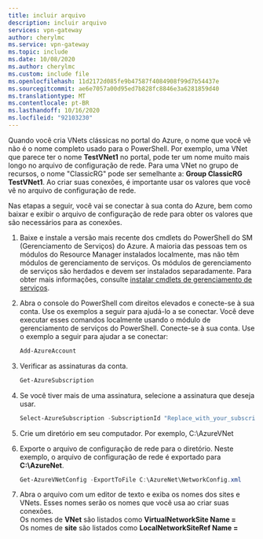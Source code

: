 ```yaml
---
title: incluir arquivo
description: incluir arquivo
services: vpn-gateway
author: cherylmc
ms.service: vpn-gateway
ms.topic: include
ms.date: 10/08/2020
ms.author: cherylmc
ms.custom: include file
ms.openlocfilehash: 11d2172d085fe9b47587f4084908f99d7b54437e
ms.sourcegitcommit: ae6e7057a00d95ed7b828fc8846e3a6281859d40
ms.translationtype: MT
ms.contentlocale: pt-BR
ms.lasthandoff: 10/16/2020
ms.locfileid: "92103230"
---
```

Quando você cria VNets clássicas no portal do Azure, o nome que você vê não é o nome completo usado para o PowerShell. Por exemplo, uma VNet que parece ter o nome **TestVNet1** no portal, pode ter um nome muito mais longo no arquivo de configuração de rede. Para uma VNet no grupo de recursos, o nome "ClassicRG" pode ser semelhante a: **Group ClassicRG TestVNet1**. Ao criar suas conexões, é importante usar os valores que você vê no arquivo de configuração de rede.

Nas etapas a seguir, você vai se conectar à sua conta do Azure, bem como baixar e exibir o arquivo de configuração de rede para obter os valores que são necessários para as conexões.

1. Baixe e instale a versão mais recente dos cmdlets do PowerShell do SM (Gerenciamento de Serviços) do Azure. A maioria das pessoas tem os módulos do Resource Manager instalados localmente, mas não têm módulos de gerenciamento de serviços. Os módulos de gerenciamento de serviços são herdados e devem ser instalados separadamente. Para obter mais informações, consulte [instalar cmdlets de gerenciamento de serviços](/powershell/azure/servicemanagement/install-azure-ps).

1. Abra o console do PowerShell com direitos elevados e conecte-se à sua conta. Use os exemplos a seguir para ajudá-lo a se conectar. Você deve executar esses comandos localmente usando o módulo de gerenciamento de serviços do PowerShell. Conecte-se à sua conta. Use o exemplo a seguir para ajudar a se conectar:

   ```powershell
   Add-AzureAccount
   ```
1. Verificar as assinaturas da conta.

   ```powershell
   Get-AzureSubscription
   ```
1. Se você tiver mais de uma assinatura, selecione a assinatura que deseja usar.

   ```powershell
   Select-AzureSubscription -SubscriptionId "Replace_with_your_subscription_ID"
   ```
1. Crie um diretório em seu computador. Por exemplo, C:\AzureVNet
1. Exporte o arquivo de configuração de rede para o diretório. Neste exemplo, o arquivo de configuração de rede é exportado para **C:\AzureNet**.

   ```powershell
   Get-AzureVNetConfig -ExportToFile C:\AzureNet\NetworkConfig.xml
   ```
1. Abra o arquivo com um editor de texto e exiba os nomes dos sites e VNets. Esses nomes serão os nomes que você usa ao criar suas conexões.<br>Os nomes de **VNet** são listados como **VirtualNetworkSite Name =**<br>Os nomes de **site** são listados como **LocalNetworkSiteRef Name =**
